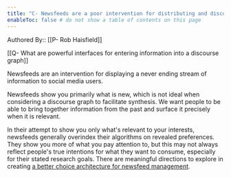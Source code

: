 ```yaml
---
title: "C- Newsfeeds are a poor intervention for distributing and discovering relevant information"
enableToc: false # do not show a table of contents on this page
---
```

Authored By:: [[P- Rob Haisfield]]

[[Q- What are powerful interfaces for entering information into a discourse graph]]

Newsfeeds are an intervention for displaying a never ending stream of information to social media users. 

Newsfeeds show you primarily what is new, which is not ideal when considering a discourse graph to facilitate synthesis. We want people to be able to bring together information from the past and surface it precisely when it is relevant.

In their attempt to show you only what's relevant to your interests, newsfeeds generally overindex their algorithms on revealed preferences. They show you more of what you pay attention to, but this may not always reflect people's true intentions for what they want to consume, especially for their stated research goals. There are meaningful directions to explore in creating [a better choice architecture for newsfeed management](https://twitter.com/RobertHaisfield/status/1329828499167711232).